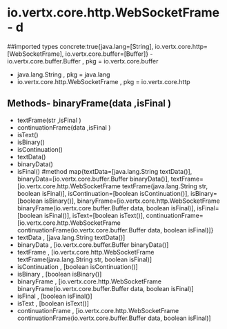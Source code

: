 # io.vertx.core.http.WebSocketFrame - d
##imported types concrete:true{java.lang=[String], io.vertx.core.http=[WebSocketFrame], io.vertx.core.buffer=[Buffer]} - io.vertx.core.buffer.Buffer  , pkg = io.vertx.core.buffer
- java.lang.String  , pkg = java.lang
- io.vertx.core.http.WebSocketFrame  , pkg = io.vertx.core.http
## Methods- binaryFrame(data ,isFinal )
- textFrame(str ,isFinal )
- continuationFrame(data ,isFinal )
- isText()
- isBinary()
- isContinuation()
- textData()
- binaryData()
- isFinal()
#method map{textData=[java.lang.String textData()], binaryData=[io.vertx.core.buffer.Buffer binaryData()], textFrame=[io.vertx.core.http.WebSocketFrame textFrame(java.lang.String str, boolean isFinal)], isContinuation=[boolean isContinuation()], isBinary=[boolean isBinary()], binaryFrame=[io.vertx.core.http.WebSocketFrame binaryFrame(io.vertx.core.buffer.Buffer data, boolean isFinal)], isFinal=[boolean isFinal()], isText=[boolean isText()], continuationFrame=[io.vertx.core.http.WebSocketFrame continuationFrame(io.vertx.core.buffer.Buffer data, boolean isFinal)]} 
- textData , [java.lang.String textData()]
- binaryData , [io.vertx.core.buffer.Buffer binaryData()]
- textFrame , [io.vertx.core.http.WebSocketFrame textFrame(java.lang.String str, boolean isFinal)]
- isContinuation , [boolean isContinuation()]
- isBinary , [boolean isBinary()]
- binaryFrame , [io.vertx.core.http.WebSocketFrame binaryFrame(io.vertx.core.buffer.Buffer data, boolean isFinal)]
- isFinal , [boolean isFinal()]
- isText , [boolean isText()]
- continuationFrame , [io.vertx.core.http.WebSocketFrame continuationFrame(io.vertx.core.buffer.Buffer data, boolean isFinal)]
